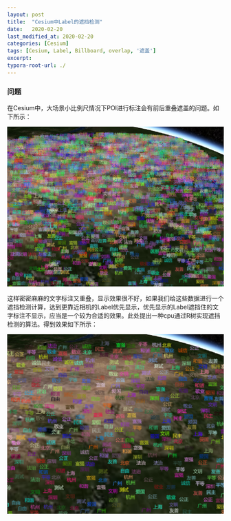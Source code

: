 ```yaml
---
layout: post
title:  "Cesium中Label的遮挡检测"
date:   2020-02-20
last_modified_at: 2020-02-20
categories: [Cesium]
tags: [Cesium, Label, Billboard, overlap, '遮盖']
excerpt: 
typora-root-url: ./
---
```




### 问题

在Cesium中，大场景小比例尺情况下POI进行标注会有前后重叠遮盖的问题。如下所示：

<img src="/../../assets/images/Cesium/LabelsOverlap.png" style="zoom:50%;" />

这样密密麻麻的文字标注又重叠，显示效果很不好，如果我们给这些数据进行一个遮挡检测计算，达到更靠近相机的Label优先显示，优先显示的Label遮挡住的文字标注不显示，应当是一个较为合适的效果。此处提出一种cpu通过R树实现遮挡检测的算法。得到效果如下所示：

<img src="/../../assets/images/Cesium/LabelsAvoidOverlap.png" style="zoom:50%;" />

